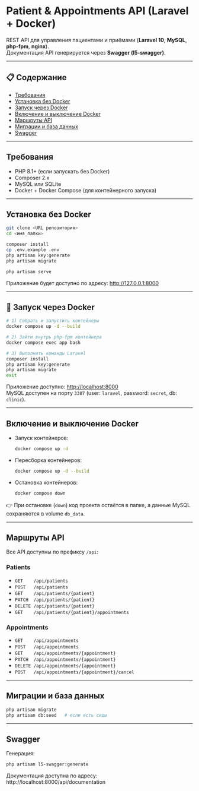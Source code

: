 # Patient & Appointments API (Laravel + Docker)

REST API для управления пациентами и приёмами (**Laravel 10**, **MySQL**, **php-fpm**, **nginx**).  
Документация API генерируется через **Swagger (l5-swagger)**.

---

## 📋 Содержание
- [Требования](#требования)
- [Установка без Docker](#установка-без-docker)
- [Запуск через Docker](#🚀-запуск-через-docker)
- [Включение и выключение Docker](#включение-и-выключение-docker)
- [Маршруты API](#маршруты-api)
- [Миграции и база данных](#миграции-и-база-данных)
- [Swagger](#swagger)


---

## Требования
- PHP 8.1+ (если запускать без Docker)
- Composer 2.x
- MySQL или SQLite
- Docker + Docker Compose (для контейнерного запуска)

---

## Установка без Docker

```bash
git clone <URL репозитория>
cd <имя_папки>

composer install
cp .env.example .env
php artisan key:generate
php artisan migrate

php artisan serve
```

Приложение будет доступно по адресу: http://127.0.0.1:8000

---

## 🚀 Запуск через Docker

```bash
# 1) Собрать и запустить контейнеры
docker compose up -d --build

# 2) Зайти внутрь php-fpm контейнера
docker compose exec app bash

# 3) Выполнить команды Laravel
composer install
php artisan key:generate
php artisan migrate
exit
```

Приложение доступно: [http://localhost:8000](http://localhost:8000)  
MySQL доступен на порту `3307` (user: `laravel`, password: `secret`, db: `clinic`).

---

## Включение и выключение Docker

- Запуск контейнеров:
  ```bash
  docker compose up -d
  ```
- Пересборка контейнеров:
  ```bash
  docker compose up -d --build
  ```
- Остановка контейнеров:
  ```bash
  docker compose down
  ```

👉 При остановке (`down`) код проекта остаётся в папке, а данные MySQL сохраняются в volume `db_data`.

---

## Маршруты API

Все API доступны по префиксу `/api`:

### Patients
- `GET    /api/patients`
- `POST   /api/patients`
- `GET    /api/patients/{patient}`
- `PATCH  /api/patients/{patient}`
- `DELETE /api/patients/{patient}`
- `GET    /api/patients/{patient}/appointments`

### Appointments
- `GET    /api/appointments`
- `POST   /api/appointments`
- `GET    /api/appointments/{appointment}`
- `PATCH  /api/appointments/{appointment}`
- `DELETE /api/appointments/{appointment}`
- `POST   /api/appointments/{appointment}/cancel`

---

## Миграции и база данных

```bash
php artisan migrate
php artisan db:seed   # если есть сиды
```

---

## Swagger

Генерация:
```bash
php artisan l5-swagger:generate
```

Документация доступна по адресу:
http://localhost:8000/api/documentation
